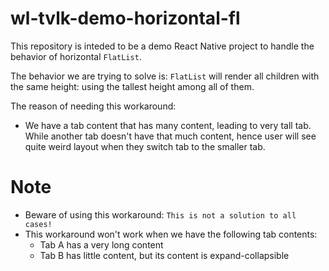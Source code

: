 # wl-tvlk-demo-horizontal-fl

This repository is inteded to be a demo React Native project to handle the behavior of horizontal `FlatList`.

The behavior we are trying to solve is: `FlatList` will render all children with the same height: using the tallest height among all of them.

The reason of needing this workaround:
- We have a tab content that has many content, leading to very tall tab. While another tab doesn't have that much content, hence user will see quite weird layout when they switch tab to the smaller tab.

# Note
- Beware of using this workaround: `This is not a solution to all cases!`
- This workaround won't work when we have the following tab contents:
  - Tab A has a very long content
  - Tab B has little content, but its content is expand-collapsible

